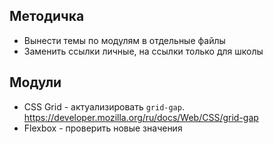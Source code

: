 
## Методичка
- Вынести темы по модулям в отдельные файлы
- Заменить ссылки личные, на ссылки только для школы

## Модули
- CSS Grid - актуализировать `grid-gap`. https://developer.mozilla.org/ru/docs/Web/CSS/grid-gap
- Flexbox - проверить новые значения
